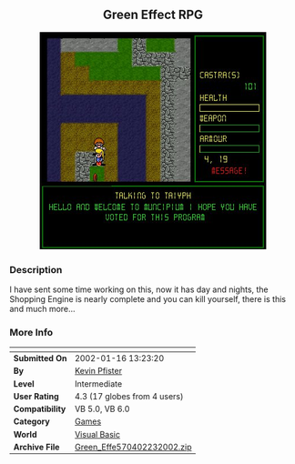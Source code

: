 ﻿<div align="center">

## Green Effect RPG

<img src="PIC2002223133751813.jpg">
</div>

### Description

I have sent some time working on this, now it has day and nights, the Shopping Engine is nearly complete and you can kill yourself, there is this and much more...
 
### More Info
 


<span>             |<span>
---                |---
**Submitted On**   |2002-01-16 13:23:20
**By**             |[Kevin Pfister](https://github.com/Planet-Source-Code/PSCIndex/blob/master/ByAuthor/kevin-pfister.md)
**Level**          |Intermediate
**User Rating**    |4.3 (17 globes from 4 users)
**Compatibility**  |VB 5\.0, VB 6\.0
**Category**       |[Games](https://github.com/Planet-Source-Code/PSCIndex/blob/master/ByCategory/games__1-38.md)
**World**          |[Visual Basic](https://github.com/Planet-Source-Code/PSCIndex/blob/master/ByWorld/visual-basic.md)
**Archive File**   |[Green\_Effe570402232002\.zip](https://github.com/Planet-Source-Code/kevin-pfister-green-effect-rpg__1-32056/archive/master.zip)








